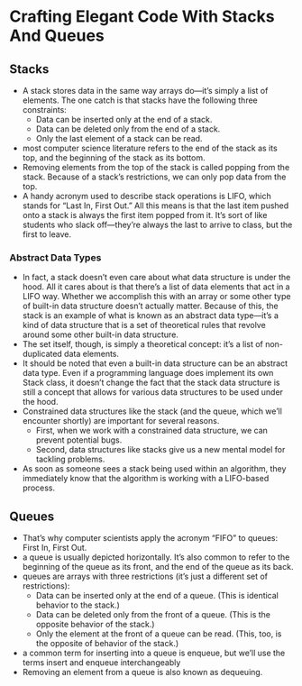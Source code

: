 # Crafting Elegant Code With Stacks And Queues

## Stacks
- A stack stores data in the same way arrays do—it’s simply a list of elements. The one catch is that stacks have the following three constraints:
  - Data can be inserted only at the end of a stack.
  - Data can be deleted only from the end of a stack.
  - Only the last element of a stack can be read.
- most computer science literature refers to the end of the stack as its top, and the beginning of the stack as its bottom.
- Removing elements from the top of the stack is called popping from the stack. Because of a stack’s restrictions, we can only pop data from the top.
- A handy acronym used to describe stack operations is LIFO, which stands for “Last In, First Out.” All this means is that the last item pushed onto a stack is always the first item popped from it. It’s sort of like students who slack off—they’re always the last to arrive to class, but the first to leave.

### Abstract Data Types
- In fact, a stack doesn’t even care about what data structure is under the hood. All it cares about is that there’s a list of data elements that act in a LIFO way. Whether we accomplish this with an array or some other type of built-in data structure doesn’t actually matter. Because of this, the stack is an example of what is known as an abstract data type—it’s a kind of data structure that is a set of theoretical rules that revolve around some other built-in data structure.
- The set itself, though, is simply a theoretical concept: it’s a list of non-duplicated data elements.
- It should be noted that even a built-in data structure can be an abstract data type. Even if a programming language does implement its own Stack class, it doesn’t change the fact that the stack data structure is still a concept that allows for various data structures to be used under the hood.
- Constrained data structures like the stack (and the queue, which we’ll encounter shortly) are important for several reasons. 
  - First, when we work with a constrained data structure, we can prevent potential bugs.
  - Second, data structures like stacks give us a new mental model for tackling problems.
- As soon as someone sees a stack being used within an algorithm, they immediately know that the algorithm is working with a LIFO-based process.

## Queues
- That’s why computer scientists apply the acronym “FIFO” to queues: First In, First Out.
- a queue is usually depicted horizontally. It’s also common to refer to the beginning of the queue as its front, and the end of the queue as its back.
- queues are arrays with three restrictions (it’s just a different set of restrictions):
  - Data can be inserted only at the end of a queue. (This is identical behavior to the stack.)
  - Data can be deleted only from the front of a queue. (This is the opposite behavior of the stack.)
  - Only the element at the front of a queue can be read. (This, too, is the opposite of behavior of the stack.)
- a common term for inserting into a queue is enqueue, but we’ll use the terms insert and enqueue interchangeably
- Removing an element from a queue is also known as dequeuing.
